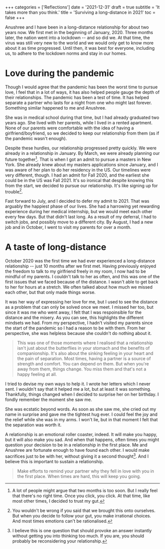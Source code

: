 +++
categories = ['Reflections']
date = '2021-12-31'
draft = true
subtitle = 'It takes more than you think.'
title = 'Surviving a long-distance in 2021'
toc = false
+++

Anushree and I have been in a long-distance relationship for about two years now. We first met in the beginning of January, 2020. Three months later, the nation went into a lockdown -- and so did we. At that time, the virus was still very new to the world and we would only get to know more about it as time progressed. Until then, it was best for everyone, including us, to adhere to the lockdown norms and stay in our homes.

# Love during the pandemic

Though I would agree that the pandemic has been the worst time to pursue love, I feel that in a lot of ways, it has also helped people gauge the depth of their relationships. The pandemic has been a test of time. It has helped separate a partner who lasts for a night from one who might last forever. Something similar happened to me and Anushree. 

She was in medical school during that time, but I had already graduated two years ago. She lived with her parents, while I lived in a rented apartment. None of our parents were comfortable with the idea of having a girlfriend/boyfriend, so we decided to keep our relationship from them (as if the pandemic wasn't enough). 

Despite these hurdles, our relationship progressed pretty quickly. We were already in a relationship in January. By March, we were already planning our future together[^isnt-this-too-soon]. That is when I got an admit to pursue a masters in New York. She already knew about my masters applications since January, and I was aware of her plan to do her residency in the US. Our timelines were very different, though. I had an admit for Fall 2020, and the earliest she could be in the US was Fall 2021. It's so ironical that despite knowing this from the start, we decided to pursue our relationship. It's like signing up for trouble[^signing-up-for-trouble].

[^isnt-this-too-soon]: A lot of people might argue that two months is too soon. But I really feel that there's no right time. Once you click, you click. At that time, like most other times, I decided to trust my gut.
[^signing-up-for-trouble]: You wouldn't be wrong if you said that we brought this onto ourselves. But when you decide to follow your gut, you make irrational choices. And most times emotions can't be rationalised.

Fast forward to July, and I decided to defer my admit to 2021. That was arguably the happiest phase of our lives. She had a harrowing yet rewarding experience during her medical internship, but we would meet each other every few days. But that didn't last long. As a result of my deferral, I had to switch jobs, and possibly move to a different city. By August, I had a new job and in October, I went to visit my parents for over a month. 

# A taste of long-distance

October 2020 was the first time we had ever experienced a long-distance relationship -- just 10 months after we first met. Having previously enjoyed the freedom to talk to my girlfriend freely in my room, I now had to be mindful of my parents. I couldn't talk to her as often, and this was one of the first issues that we faced because of the distance. I wasn't able to get back to her for hours at a stretch. We often talked about how much we missed each other, but that only made things worse. 

It was her way of expressing her love for me, but I used to see the distance as a problem that can only be solved once we meet. I missed her too, but since it was me who went away, I felt that I was respoinsible for the distance and the misery. As you can see, this highlights the different mindsets we had. From my perspective, I hadn't visited my parents since the start of the pandemic so I had a reason to be with them. From her perspective, she was helpless because she couldn't do nothing about it.

> This was one of those moments where I realised that a relationship isn't just about the butterflies in your stomach and the benefits of companionship. It's also about the sinking feeling in your heart and the pain of separation. Most times, having a partner is a source of strength and comfort. You can depend on them. But when you're away from them, things change. You miss them and that's not a happy feeling at all.

I tried to devise my own ways to help it. I wrote her letters which I never sent. I wouldn't say that it helped me a lot, but at least it was something. Thankfully, things changed when I decided to surprise her on her birthday. I fondly remember the moment she saw me. 

She was ecstatic beyond words. As soon as she saw me, she cried out my name in surprise and gave me the tightest hug ever. I could feel the joy and the relief while she was in my arms. I won't lie, but in that moment I felt that the separation was worth it.

A relationship is an emotional roller coaster, indeed. It will make you happy, but it will also make you sad. And when that happens, often times you might question your decision to be in a relationship in the first place. Me and Anushree are fortunate enough to have found each other. I would make sacrifices just to be with her, without giving it a second thought[^sacrifice-without-second-thought]. And I believe this is important to sustain a relationship. 

> Make efforts to remind your partner why they fell in love with you in the first place. When times are hard, this will keep you going.

[^sacrifice-without-second-thought]: I believe this is one question that should provoke an answer instantly without getting you into thinking too much. If you are, you should probably be reconsidering your relationship.
